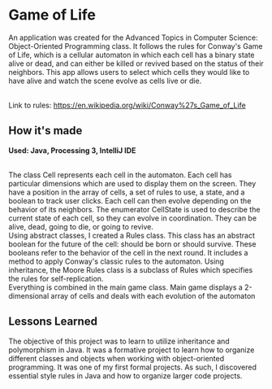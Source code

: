 <h1>Game of Life</h1>

An application was created for the Advanced Topics in Computer Science: Object-Oriented Programming class. It follows the rules for Conway's Game of Life, which is a cellular automaton in which each cell has a binary state alive or dead, and can either be killed or revived based on the status of their neighbors. This app allows users to select which cells they would like to have alive and watch the scene evolve as cells live or die. <br> <br>

Link to rules: https://en.wikipedia.org/wiki/Conway%27s_Game_of_Life 

<h2>How it's made</h2>
<b>Used: Java, Processing 3, IntelliJ IDE</b> <br> <br> 

The class Cell represents each cell in the automaton. Each cell has particular dimensions which are used to display them on the screen. They have a position in the array of cells, a set of rules to use, a state, and a boolean to track user clicks. Each cell can then evolve depending on the behavior of its neighbors. The enumerator CellState is used to describe the current state of each cell, so they can evolve in coordination. They can be alive, dead, going to die, or going to revive. <br>
Using abstract classes, I created a Rules class. This class has an abstract boolean for the future of the cell: should be born or should survive. These booleans refer to the behavior of the cell in the next round. It includes a method to apply Conway's classic rules to the automaton. Using inheritance, the Moore Rules class is a subclass of Rules which specifies the rules for self-replication.<br> 
Everything is combined in the main game class. Main game displays a 2-dimensional array of cells and deals with each evolution of the automaton 

<h2>Lessons Learned</h2>
The objective of this project was to learn to utilize inheritance and polymorphism in Java. It was a formative project to learn how to organize different classes and objects when working with object-oriented programming. It was one of my first formal projects. As such, I discovered essential style rules in Java and how to organize larger code projects. 
